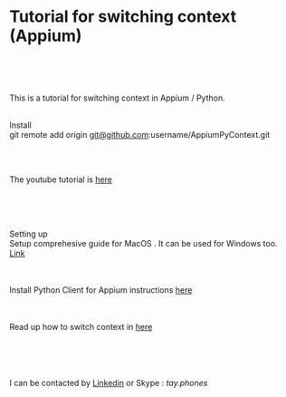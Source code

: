 
# Tutorial for switching context (Appium)
<br><br><br>

This is a tutorial for switching context in Appium / Python.
<br><br>

Install <br>
git remote add origin git@github.com:username/AppiumPyContext.git

<br><br>

The youtube tutorial is [here](https://youtu.be/BBuoH8RSPZI)

<br><br><br>

Setting up<br>
Setup comprehesive guide for MacOS . It can be used for Windows too. [Link](https://medium.com/@ivantay2003/setting-up-appium-in-os-x-ecd9e7108a9c)

<br><br>
Install Python Client for Appium instructions [here](https://pypi.org/project/Appium-Python-Client/) 

<br><br>
Read up how to switch context in [here](http://appium.io/docs/en/commands/context/set-context/)

<br><br><br><br>
I can be contacted by [Linkedin](http://www.linkedln.ivantay.org) or Skype : *tay.phones*
